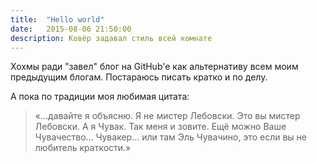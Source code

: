 ```yaml
---
title:  "Hello world"
date:   2015-08-06 21:50:00
description: Ковёр задавал стиль всей комнате
---
```


Хохмы ради "завел" блог на GitHub'e как альтернативу всем моим предыдущим блогам. Постараюсь писать кратко и по делу.

А пока по традиции моя любимая цитата:

>«…давайте я объясню. Я не мистер Лебовски. Это вы мистер Лебовски. А я Чувак. Так меня и зовите. Ещё можно Ваше Чувачество… Чувакер… или там Эль Чувачино, это если вы не любитель краткости.»

